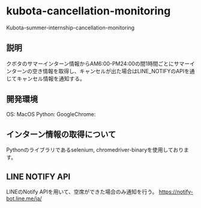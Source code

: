 # kubota-cancellation-monitoring
Kubota-summer-internship-cancellation-monitoring

## 説明
クボタのサマーインターン情報からAM6:00-PM24:00の間1時間ごとにサマーインターンの空き情報を取得し、キャンセルが出た場合はLINE_NOTIFYのAPIを通じてキャンセル情報を通知する。

## 開発環境
OS: MacOS
Python: 
GoogleChrome: 

## インターン情報の取得について
Pythonのライブラリであるselenium, chromedriver-binaryを使用しております。

## LINE NOTIFY API
LINEのNotify APIを用いて、空席ができた場合のみ通知を行う。
https://notify-bot.line.me/ja/


